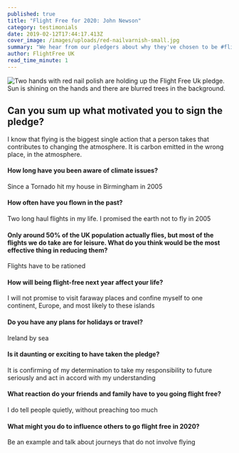 ```yaml
---
published: true
title: "Flight Free for 2020: John Newson"
category: testimonials
date: 2019-02-12T17:44:17.413Z
cover_image: /images/uploads/red-nailvarnish-small.jpg
summary: "We hear from our pledgers about why they've chosen to be #flightfree in 2020"
author: FlightFree UK
read_time_minute: 1
---
```

![Two hands with red nail polish are holding up the Flight Free Uk pledge. Sun is shining on the hands and there are blurred trees in the background. ](/images/uploads/red-nailvarnish.jpg)

## **Can you sum up what motivated you to sign the pledge?**

I know that flying is the biggest single action that a person takes that contributes to changing the atmosphere. It is carbon emitted in the wrong place, in the atmosphere.

#### **How long have you been aware of climate issues?**

Since a Tornado hit my house in Birmingham in 2005

#### **How often have you flown in the past?**

Two long haul flights in my life. I promised the earth not to fly in 2005

#### **Only around 50% of the UK population actually flies, but most of the flights we do take are for leisure. What do you think would be the most effective thing in reducing them?**

Flights have to be rationed

#### **How will being flight-free next year affect your life?**

I will not promise to visit faraway places and confine myself to one continent, Europe, and most likely to these islands 

#### **Do you have any plans for holidays or travel?**

Ireland by sea

#### **Is it daunting or exciting to have taken the pledge?**

It is confirming of my determination to take my responsibility to future seriously and act in accord with my understanding

#### **What reaction do your friends and family have to you going flight free?**

I do tell people quietly, without preaching too much

#### **What might you do to influence others to go flight free in 2020?**

Be an example and talk about journeys that do not involve flying